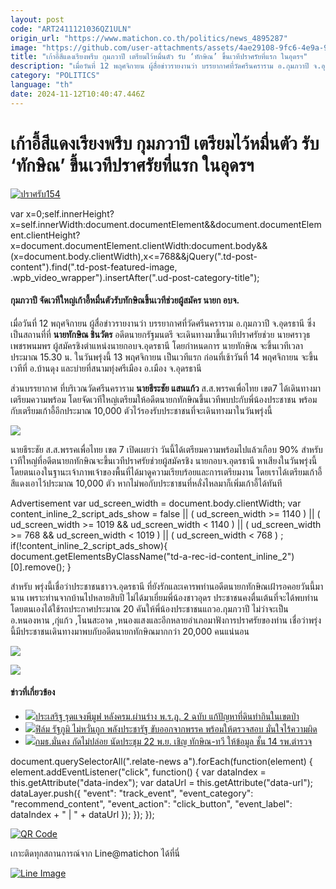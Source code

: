 ```yaml
---
layout: post
code: "ART2411121036QZ1ULN"
origin_url: "https://www.matichon.co.th/politics/news_4895287"
image: "https://github.com/user-attachments/assets/4ae29108-9fc6-4e9a-9e00-902e0badf243"
title: "เก้าอี้สีแดงเรียงพรึบ กุมภวาปี เตรียมไว้หมื่นตัว รับ ‘ทักษิณ’ ขึ้นเวทีปราศรัยที่แรก ในอุดรฯ"
description: "เมื่อวันที่ 12 พฤศจิกายน ผู้สื่อข่าวรายงานว่า บรรยากาศที่วัดศรีนคราราม อ.กุมภวาปี จ.อุดรธานี ซึ่งเป็นสถานที่ที่ นายทักษิณ ชินวัตร อดีตนายกรัฐมนตรี"
category: "POLITICS"
language: "th"
date: 2024-11-12T10:40:47.446Z
---
```


# เก้าอี้สีแดงเรียงพรึบ กุมภวาปี เตรียมไว้หมื่นตัว รับ ‘ทักษิณ’ ขึ้นเวทีปราศรัยที่แรก ในอุดรฯ

[![](https://www.matichon.co.th/wp-content/uploads/2024/11/ปราศรับ154.jpg "ปราศรับ154")](https://www.matichon.co.th/wp-content/uploads/2024/11/ปราศรับ154.jpg)

var x=0;self.innerHeight?x=self.innerWidth:document.documentElement&&document.documentElement.clientHeight?x=document.documentElement.clientWidth:document.body&&(x=document.body.clientWidth),x<=768&&jQuery(".td-post-content").find(".td-post-featured-image, .wpb\_video\_wrapper").insertAfter(".ud-post-category-title");

#### **กุมภวาปี จัดเวทีใหญ่เก้าอี้หมื่นตัวรับทักษิณขึ้นเวทีช่วยผู้สมัคร นายก อบจ.**

เมื่อวันที่ 12 พฤศจิกายน ผู้สื่อข่าวรายงานว่า บรรยากาศที่วัดศรีนคราราม อ.กุมภวาปี จ.อุดรธานี ซึ่งเป็นสถานที่ที่ **นายทักษิณ ชินวัตร** อดีตนายกรัฐมนตรี จะเดินทางมาขึ้นเวทีปราศรัยช่วย นายศราวุธ เพชรพนมพร ผู้สมัครชิงตำแหน่งนายกอบจ.อุดรธานี โดยกำหนดการ นายทักษิณ จะขึ้นเวทีเวลาประมาณ 15.30 น. ในวันพรุ่งนี้ 13 พฤศจิกายน เป็นเวทีแรก ก่อนที่เช้าวันที่ 14 พฤศจิกายน จะขึ้นเวทีที่ อ.บ้านดุง และบ่ายที่สนามทุ่งศรีเมือง อ.เมือง จ.อุดรธานี

ส่วนบรรยากาศ ที่บริเวณวัดศรีนคราราม **นายธีระชัย แสนแก้ว** ส.ส.พรรคเพื่อไทย เขต7 ได้เดินทางมาเตรียมความพร้อม โดยจัดเวทีใหญ่เตรียมให้อดีตนายกทักษิณขึ้นเวทีพบปะกับพี่น้องประชาชน พร้อมกับเตรียมเก้าอี้อีกประมาณ 10,000 ตัวไว้รองรับประชาชนที่จะเดินทางมาในวันพรุ่งนี้

![](https://www.matichon.co.th/wp-content/uploads/2024/11/S__9904156_0-1024x768.jpg)

นายธีระชัย ส.ส.พรรคเพื่อไทย เขต 7 เปิดเผยว่า วันนี้ได้เตรียมความพร้อมไปแล้วเกือบ 90% สำหรับเวทีใหญ่ที่อดีตนายกทักษิณจะขึ้นเวทีปราศรัยช่วยผู้สมัครชิง นายกอบจ.อุดรธานี หาเสียงในวันพรุ่งนี้ โดยตนเองในฐานะเจ้าภาพเจ้าของพื้นที่ได้มาดูความเรียบร้อยและการเตรียมงาน โดยเราได้เตรียมเก้าอี้สีแดงเอาไว้ประมาณ 10,000 ตัว หากไม่พอกับประชาชนที่หลั่งไหลมาก็เพิ่มเก้าอี้ได้ทันที

Advertisement var ud\_screen\_width = document.body.clientWidth; var content\_inline\_2\_script\_ads\_show = false || ( ud\_screen\_width >= 1140 ) || ( ud\_screen\_width >= 1019 && ud\_screen\_width < 1140 ) || ( ud\_screen\_width >= 768 && ud\_screen\_width < 1019 ) || ( ud\_screen\_width < 768 ) ; if(!content\_inline\_2\_script\_ads\_show){ document.getElementsByClassName("td-a-rec-id-content\_inline\_2")\[0\].remove(); }

สำหรับ พรุ่งนี้เชื่อว่าประชาชนชาวจ.อุดรธานี ที่ยังรักและเคารพท่านอดีตนายกทักษิณเฝ้ารอคอยวันนี้มานาน เพราะท่านจากบ้านไปหลายสิบปี ไม่ได้มาเยี่ยมพี่น้องชาวอุดร ประชาชนคงตื่นเต้นที่จะได้พบท่าน โดยตนเองได้ใช้รถประกาศประมาณ 20 คันให้พี่น้องประชาชนแถวอ.กุมภวาปี ไม่ว่าจะเป็นอ.หนองหาน ,กุ่แก้ว ,โนนสะอาด ,หนองแสงและอีกหลายอำเภอมาฟังการปราศรัยของท่าน เชื่อว่าพรุ่งนี้มีประชาชนเดินทางมาพบกับอดีตนายกทักษิณมากกว่า 20,000 คนแน่นอน

![](https://www.matichon.co.th/wp-content/uploads/2024/11/S__9904141_0-1024x768.jpg)

![](https://www.matichon.co.th/wp-content/uploads/2024/11/S__9904148_0-768x1024.jpg)

#### ข่าวที่เกี่ยวข้อง

*   [![](https://www.matichon.co.th/wp-content/uploads/2024/11/prasert1.jpg)ประเสริฐ รุดแจงพีมูฟ หลังครม.ผ่านร่าง พ.ร.ฎ. 2 ฉบับ แก้ปัญหาที่ดินทำกินในเขตป่า](https://www.matichon.co.th/politics/news_4895186)
*   [![](https://www.matichon.co.th/wp-content/uploads/2024/11/พลังประชารัฐ45887.jpg)ฟิล์ม รัฐภูมิ ไม่หวั่นถูก พลังประชารัฐ ขับออกจากพรรค พร้อมให้ตรวจสอบ มั่นใจไร้ความผิด](https://www.matichon.co.th/entertainment/news_4895229)
*   [![](https://www.matichon.co.th/wp-content/uploads/2024/11/75275263.jpg)กมธ.มั่นคง กัดไม่ปล่อย นัดประชุม 22 พ.ย. เชิญ ทักษิณ-ทวี ให้ข้อมูล ชั้น 14 รพ.ตำรวจ](https://www.matichon.co.th/politics/news_4895155)

document.querySelectorAll(".relate-news a").forEach(function(element) { element.addEventListener("click", function() { var dataIndex = this.getAttribute("data-index"); var dataUrl = this.getAttribute("data-url"); dataLayer.push({ "event": "track\_event", "event\_category": "recommend\_content", "event\_action": "click\_button", "event\_label": dataIndex + " | " + dataUrl }); }); });

[![QR Code](https://www.matichon.co.th/wp-content/uploads/2023/07/wob1371z.jpg)](https://lin.ee/ht0nDxX)

เกาะติดทุกสถานการณ์จาก Line@matichon ได้ที่นี่

[![Line Image](https://www.matichon.co.th/wp-content/uploads/2023/07/th.png)](https://lin.ee/ht0nDxX)